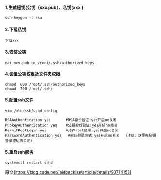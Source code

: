 #### 1.生成秘钥(公钥（xxx.pub）、私钥(xxx))

```
ssh-keygen -t rsa
```

#### 2.下载私钥

```
下载xxx
```

#### 3.安装公钥

```
cat xxx.pub >> /root/.ssh/authorized_keys
```

#### 4.设置公钥权限及文件夹权限

```
chmod  600 /root/.ssh/authorized_keys
chmod  700 /root/.ssh/
```

#### 5.配置ssh文件

```
vim /etc/ssh/sshd_config

RSAAuthentication yes       #RSA身份验证:yes开启no关闭
PubkeyAuthentication yes    #公钥身份验证:yes开启no关闭
PermitRootLogin yes  		#允许root登录:yes开启no关闭
PasswordAuthentication yes   #密码登录方式:yes开启no关闭  （注意，这里先秘钥登录成功再关闭）
```



#### 5.重启ssh服务

```
systemctl restart sshd
```





原文[<https://blog.csdn.net/laidbacklzs/article/details/90714158>]
